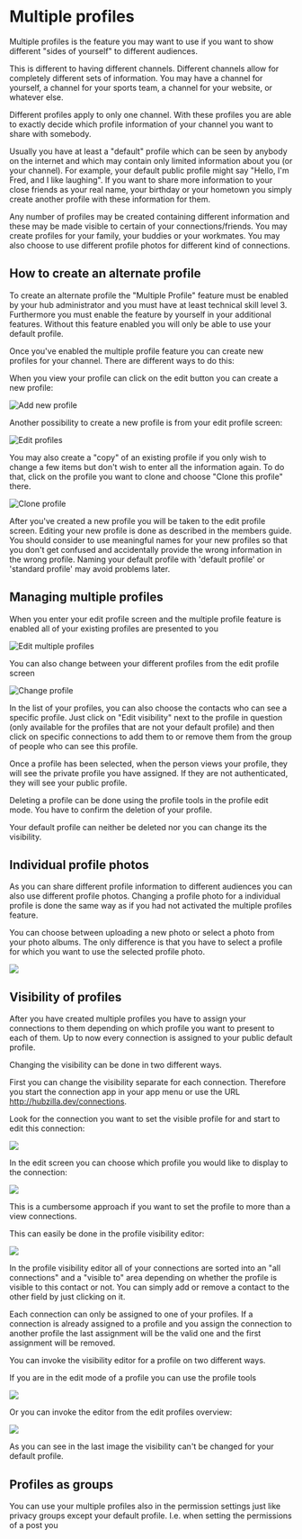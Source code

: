 # Multiple profiles

Multiple profiles is the feature you may want to use if you want to show different "sides of yourself" to different audiences.

This is different to having different channels. Different channels allow for completely different sets of information. You may have a channel for yourself, a channel for your sports team, a channel for your website, or whatever else.

Different profiles apply to only one channel. With these profiles you are able to exactly decide which profile information of your channel you want to share with somebody.

Usually you have at least a "default" profile which can be seen by anybody on the internet and which may contain only limited information about you (or your channel). For example, your default public profile might say "Hello, I'm Fred, and I like laughing". If you want to share more information to your close friends as your real name, your birthday or your hometown you simply create another profile with these information for them.

Any number of profiles may be created containing different information and these may be made visible to certain of your connections/friends. You may create profiles for your family, your buddies or your workmates. You may also choose to use different profile photos for different kind of connections.

## How to create an alternate profile

To create an alternate profile the "Multiple Profile" feature must be enabled by your hub administrator and you must have at least technical skill level 3. Furthermore you must enable the feature by yourself in your additional features. Without this feature enabled you will only be able to use your default profile.

Once you've enabled the multiple profile feature you can create new profiles for your channel. There are different ways to do this:

When you view your profile can click on the edit button you can create a new profile:

![Add new profile](./assets/feature_multiple_profiles_create_1.png)

Another possibility to create a new profile is from your edit profile screen:

![Edit profiles](./assets/feature_multiple_profiles_create_2.png)

You may also create a "copy" of an existing profile if you only wish to change a few items but don't wish to enter all the information again. To do that, click on the profile you want to clone and choose "Clone this profile" there.

![Clone profile](./assets/feature_multiple_profiles_clone.png)

After you've created a new profile you will be taken to the edit profile screen. Editing your new profile is done as described in the members guide. You should consider to use meaningful names for your new profiles so that you don't get confused and accidentally provide the wrong information in the wrong profile. Naming your default profile with 'default profile' or 'standard profile' may avoid problems later.

##  Managing multiple profiles
When you enter your edit profile screen and the multiple profile feature is enabled all of your existing profiles are presented to you

![Edit multiple profiles](./assets/feature_multiple_profiles_manage.png)

You can also change between your different profiles from the edit profile screen

![Change profile](./assets/feature_multiple_profiles_quick_change.png)

In the list of your profiles, you can also choose the contacts who can see a specific profile. Just click on "Edit visibility" next to the profile in question (only available for the profiles that are not your default profile) and then click on specific connections to add them to or remove them from the group of people who can see this profile.

Once a profile has been selected, when the person views your profile, they will see the private profile you have assigned. If they are not authenticated, they will see your public profile.

Deleting a profile can be done using the profile tools in the profile edit mode. You have to confirm the deletion of your profile.

Your default profile can neither be deleted nor you can change its the visibility.

## Individual profile photos
As you can share different profile information to different audiences you can also use different profile photos. Changing a profile photo for a individual profile is done the same way as if you had not activated the multiple profiles feature.

You can choose between uploading a new photo or select a photo from your photo albums. The only difference is that you have to select a profile for which you want to use the selected profile photo.

![](./assets/feature_multiple_profiles_profile_photo.png)

## Visibility of profiles
After you have created multiple profiles you have to assign your connections to them depending on which profile you want to present to each of them. Up to now every connection is assigned to your public default profile.

Changing the visibility can be done in two different ways.

First you can change the visibility separate for each connection. Therefore you start the connection app in your app menu or use the URL http://hubzilla.dev/connections.

Look for the connection you want to set the visible profile for and start to edit this connection:

![](./assets/connections_example.png)

In the edit screen you can choose which profile you would like to display to the connection:

![](./assets/connection_set_profile.png)

This is a cumbersome approach if you want to set the profile to more than a view connections.

This can easily be done in the profile visibility editor:

![](./assets/profile_visibility_editor.png)

In the profile visibility editor all of your connections are sorted into an "all connections" and a "visible to" area depending on whether the profile is visible to this contact or not. You can simply add or remove a contact to the other field by just clicking on it.

Each connection can only be assigned to one of your profiles. If a connection is already assigned to a profile and you assign the connection to another profile the last assignment will be the valid one and the first assignment will be removed.

You can invoke the visibility editor for a profile on two different ways.

If you are in the edit mode of a profile you can use the profile tools

![](./assets/profile_tools_edit_visibility.png)

Or you can invoke the editor from the edit profiles overview:

![](./assets/profiles_edit_overview.png)

As you can see in the last image the visibility can't be changed for your default profile.

## Profiles as groups
You can use your multiple profiles also in the permission settings just like privacy groups except your default profile. I.e. when setting the permissions of a post you 
